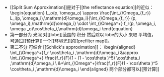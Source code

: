 - [[Split Sum Approximation]]是对于[[the reflectance equation]]的近似：
  \begin{equation}
  L_o(p, \omega_o) \approx \frac{\int_{\Omega_{f_r}} L_i(p, \omega_i)\,\mathrm{d}\omega_i}{\int_{\Omega_{f_r}} (p, \omega_i)\,\mathrm{d}\omega_i}
  \cdot \int_{\Omega^+} f_r(p, \omega_i, \omega _o)\cos\theta_i\,\mathrm{d}\omega_i
  \end{equation}
- 第一部分为 光照 对[[lobe]]范围的 积分 然后除以 lobe的大小 来取 平均值， 可通过[[预计算]]一个[[环境光]]的[[prefilter map]]。
- 第二不分 可结合 [[Schlick's approximation]]：
  \begin{aligned}
  \int_{\Omega^+}f_r \cos\theta_i \,\mathrm{d}\omega_i &\approx \int_{\Omega^+} \frac{f_r}{F}(1 - (1 - \cos\theta )^5) \cos\theta_i \,\mathrm{d}\omega_i \\
  &+\int_{\Omega^+}\frac{f_r}{F}(1 - \cos\theta )^5 \cos\theta_i \,\mathrm{d}\omega_i
  \end{aligned}
  两个部分都可以[[预计算]]
